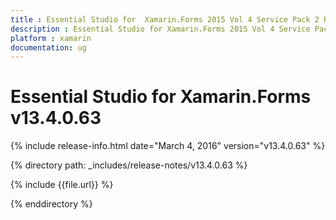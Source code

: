 ```yaml
---
title : Essential Studio for  Xamarin.Forms 2015 Vol 4 Service Pack 2 Release Notes
description : Essential Studio for Xamarin.Forms 2015 Vol 4 Service Pack 2 Release Notes
platform : xamarin
documentation: ug
---
```


# Essential Studio for  Xamarin.Forms v13.4.0.63

{% include release-info.html date="March 4, 2016" version="v13.4.0.63" %} 

{% directory path: _includes/release-notes/v13.4.0.63 %}

{% include {{file.url}} %}

{% enddirectory %}